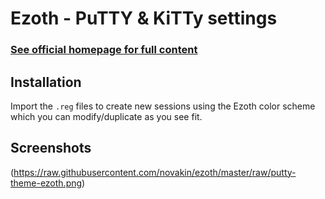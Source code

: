 Ezoth - PuTTY & KiTTy settings
==========================

### [See official homepage for full content](https://www.noobunbox.net/themes-pour-putty/theme-ezoth)

Installation 
--------------------

Import the `.reg` files to create new sessions using the Ezoth color scheme which you can modify/duplicate as you see fit.


Screenshots
-----------

(https://raw.githubusercontent.com/novakin/ezoth/master/raw/putty-theme-ezoth.png)  

